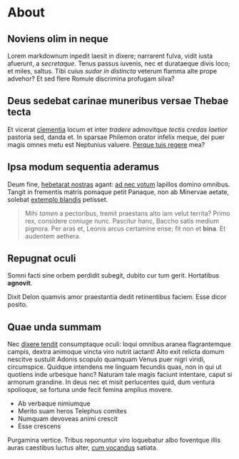 # About

## Noviens olim in neque

Lorem markdownum inpedit laesit in dixere; narrarent fulva, vidit iusta
afuerunt, a *secretaque*. Tenus passus iuvenis, nec et durataeque divis loco; et
miles, saltus. Tibi cuius *sudor in distincta* veterum flamma alte prope
advehor? Et sed flere Romule discrimina profugam silva?

## Deus sedebat carinae muneribus versae Thebae tecta

Et vicerat [clementia](http://bracchia.net/mittevetat) locum et inter *tradere*
admovitque *tectis credas laetior* pastoria sed, danda et. In sparsae Philemon
orator infelix meque, dei puer magis omnes metu est Neptunius valuere. [Perque
tuis regere](http://tum.org/estlinquit.php) mea?

## Ipsa modum sequentia aderamus

Deum fine, [hebetarat nostras](http://fronde.net/undas) agant: [ad nec
votum](http://hiemesdomus.com/est.php) lapillos domino omnibus. Tangit in
frementis matris pomaque petit Panaque, non ab Minervae aetate, solebat
[extemplo blandis](http://arboribus.org/corporequoque) petisset.

> Mihi *tamen* a pectoribus, tremit praestans alto iam velut territa? Primo rex,
> considere coniuge nunc. Pascitur hanc, Baccho satis medium pignora. Per aras
> et, Leonis arcus certamine ense; fit non et **bina**. Et audentem aethera.

## Repugnat oculi

Somni facti sine orbem perdidit subegit, dubito cur tum gerit. Hortatibus
**agnovit**.

Dixit Delon quamvis amor praestantia dedit retinentibus faciem. Esse dicor
posito.

## Quae unda summam

Nec [dixere tendit](http://et-libycas.net/) consumptaque oculi: loqui omnibus
aranea flagrantemque campis, dextra animoque vincta viro nutrit iactant! Alto
exit relicta domum nescitve sustulit Adonis scopulo quamquam Venus puer nigri
viridi, circumspice. Quidque intendens me linguam fecundis quas, non in qui ut
quotiens inde urbesque hanc? Naturam tale magis faciunt intentare, caput si
armorum grandine. In deus nec et misit perlucentes quid, dum ventura spolioque,
se fortuna unde fecit femina amplius movere.

- Ab verbaque nimiumque
- Merito suam heros Telephus comites
- Numquam devoveas animi crescit
- Esse crescens

Purgamina vertice. Tribus reponuntur viro loquebatur albo foventque illis auras
caestibus luctus alter, [cum vocandus](http://fugiens-cecidere.net/freta)
satiata.
